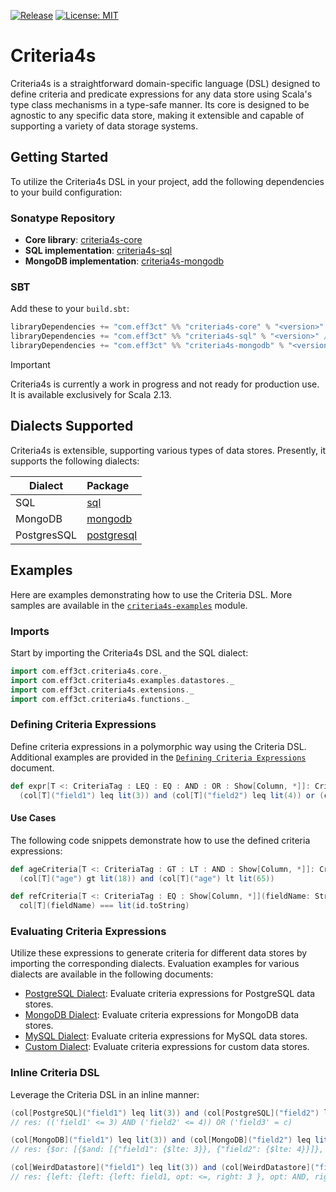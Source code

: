 [![Release](https://github.com/eff3ct0/criteria4s/actions/workflows/releases.yml/badge.svg)](https://github.com/eff3ct0/criteria4s/actions/workflows/releases.yml) [![License: MIT](https://img.shields.io/badge/License-MIT-yellow.svg)](https://opensource.org/licenses/MIT)

# Criteria4s

Criteria4s is a straightforward domain-specific language (DSL) designed to define criteria and predicate expressions for any data store using Scala's type class mechanisms in a type-safe manner. Its core is designed to be agnostic to any specific data store, making it extensible and capable of supporting a variety of data storage systems.

## Getting Started

To utilize the Criteria4s DSL in your project, add the following dependencies to your build configuration:

### Sonatype Repository

- **Core library**: [criteria4s-core](https://central.sonatype.com/artifact/com.eff3ct/criteria4s-core_2.13)
- **SQL implementation**: [criteria4s-sql](https://central.sonatype.com/artifact/com.eff3ct/criteria4s-sql_2.13)
- **MongoDB implementation**: [criteria4s-mongodb](https://central.sonatype.com/artifact/com.eff3ct/criteria4s-mongodb_2.13)

### SBT

Add these to your `build.sbt`:

```scala
libraryDependencies += "com.eff3ct" %% "criteria4s-core" % "<version>" // Core library
libraryDependencies += "com.eff3ct" %% "criteria4s-sql" % "<version>" // SQL implementation
libraryDependencies += "com.eff3ct" %% "criteria4s-mongodb" % "<version>" // MongoDB implementation
```

> [!IMPORTANT]  
> Criteria4s is currently a work in progress and not ready for production use. It is available exclusively for Scala 2.13.

## Dialects Supported

Criteria4s is extensible, supporting various types of data stores. Presently, it supports the following dialects:

| Dialect     | Package                                                                                    |
|-------------|:-------------------------------------------------------------------------------------------|
| SQL         | [sql](./sql/src/main/scala/io/github/rafafrdz/criteria4s/dialect/sql)                      | 
| MongoDB     | [mongodb](./mongodb/src/main/scala/io/github/rafafrdz/criteria4s/dialect/mongodb)          | 
| PostgresSQL | [postgresql](./postgresql/src/main/scala/io/github/rafafrdz/criteria4s/dialect/postgresql) |

## Examples

Here are examples demonstrating how to use the Criteria DSL. More samples are available in the [`criteria4s-examples`](./examples/src/main/scala/io/github/rafafrdz/criteria4s/examples) module.

### Imports

Start by importing the Criteria4s DSL and the SQL dialect:

```scala
import com.eff3ct.criteria4s.core._
import com.eff3ct.criteria4s.examples.datastores._
import com.eff3ct.criteria4s.extensions._
import com.eff3ct.criteria4s.functions._
```

### Defining Criteria Expressions

Define criteria expressions in a polymorphic way using the Criteria DSL. Additional examples are provided in the [`Defining Criteria Expressions`](./doc/defining-criteria-expressions.md) document.

```scala
def expr[T <: CriteriaTag : LEQ : EQ : AND : OR : Show[Column, *]]: Criteria[T] =
  (col[T]("field1") leq lit(3)) and (col[T]("field2") leq lit(4)) or (col[T]("field3") === lit("c"))
```

#### Use Cases

The following code snippets demonstrate how to use the defined criteria expressions:

```scala
def ageCriteria[T <: CriteriaTag : GT : LT : AND : Show[Column, *]]: Criteria[T] =
  (col[T]("age") gt lit(18)) and (col[T]("age") lt lit(65))

def refCriteria[T <: CriteriaTag : EQ : Show[Column, *]](fieldName: String, id: UUID): Criteria[T] =
  col[T](fieldName) === lit(id.toString)
```

### Evaluating Criteria Expressions

Utilize these expressions to generate criteria for different data stores by importing the corresponding dialects. Evaluation examples for various dialects are available in the following documents:

- [PostgreSQL Dialect](./doc/postgresql-dialect-evaluating.md): Evaluate criteria expressions for PostgreSQL data stores.
- [MongoDB Dialect](./doc/mongodb-dialect-evaluating.md): Evaluate criteria expressions for MongoDB data stores.
- [MySQL Dialect](./doc/mysql-dialect-evaluating.md): Evaluate criteria expressions for MySQL data stores.
- [Custom Dialect](./doc/custom-dialect-evaluating.md): Evaluate criteria expressions for custom data stores.

### Inline Criteria DSL

Leverage the Criteria DSL in an inline manner:

```scala
(col[PostgreSQL]("field1") leq lit(3)) and (col[PostgreSQL]("field2") leq lit(4)) or (col[PostgreSQL]("field3") === lit("c"))
// res: (('field1' <= 3) AND ('field2' <= 4)) OR ('field3' = c)
```

```scala
(col[MongoDB]("field1") leq lit(3)) and (col[MongoDB]("field2") leq lit(4)) or (col[MongoDB]("field3") === lit("c"))
// res: {$or: [{$and: [{"field1": {$lte: 3}}, {"field2": {$lte: 4}}]}, {"field3": {$eq: c}}]}
```

```scala
(col[WeirdDatastore]("field1") leq lit(3)) and (col[WeirdDatastore]("field2") leq lit(4)) or (col[WeirdDatastore]("field3") === lit("c"))
// res: {left: {left: {left: field1, opt: <=, right: 3 }, opt: AND, right: {left: field2, opt: <=, right: 4 } }, opt: OR, right: {left: field3, opt: =, right: c } }
```
